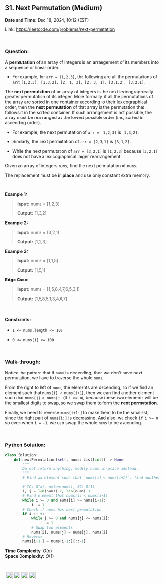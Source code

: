 ## 31. Next Permutation (Medium)
**Date and Time:** Dec 18, 2024, 10:12 (EST)

Link: https://leetcode.com/problems/next-permutation

<br>

### Question:
A **permutation** of an array of integers is an arrangement of its members into a sequence or linear order.

* For example, for `arr = [1,2,3]`, the following are all the permutations of `arr`: `[1,2,3], [1,3,2], [2, 1, 3], [2, 3, 1], [3,1,2], [3,2,1]`.

The **next permutation** of an array of integers is the next lexicographically greater permutation of its integer. More formally, if all the permutations of the array are sorted in one container according to their lexicographical order, then the **next permutation** of that array is the permutation that follows it in the sorted container. If such arrangement is not possible, the array must be rearranged as the lowest possible order (i.e., sorted in ascending order).

* For example, the next permutation of `arr = [1,2,3]` is `[1,3,2]`.

* Similarly, the next permutation of `arr = [2,3,1]` is `[3,1,2]`.

* While the next permutation of `arr = [3,2,1]` is `[1,2,3]` because `[3,2,1]` does not have a lexicographical larger rearrangement.

Given an array of integers `nums`, find the next permutation of `nums`.

The replacement must be **in place** and use only constant extra memory.

<br>

**Example 1:**
> **Input:** nums = [1,2,3]
> 
> **Output:** [1,3,2]

**Example 2:**
> **Input:** nums = [3,2,1]
> 
> **Output:** [1,2,3]

**Example 3:**
> **Input:** nums = [1,1,5]
> 
> **Output:** [1,5,1]

**Edge Case:**
> **Input:** nums = [1,5,8,4,7,6,5,3,1]
> 
> **Output:** [1,5,8,5,1,3,4,6,7]

<br>

#### Constraints:
* `1 <= nums.length <= 100`

* `0 <= nums[i] <= 100`

<br>

### Walk-through: 
Notice the pattern that if `nums` is decending, then we don't have next permutation, we have to traverse the whole `nums`.

From the right to left of `nums`, the elements are decending, so if we find an element such that `nums[i] < nums[i+1]`, then we can find another element such that `nums[j] > nums[i]` (if `i >= 0`), because these two elements will be the smallest digits to swap, so we swap them to form the **next permutation**.

Finally, we need to reverse `nums[i+1:]` to make them to be the smallest, since the right part of `nums[i:]` is decreasing. And also, we check `if i >= 0` so even when `i = -1`, we can swap the whole `nums` to be ascending.

<br>

### Python Solution:
```python
class Solution:
    def nextPermutation(self, nums: List[int]) -> None:
        """
        Do not return anything, modify nums in-place instead.
        """
        # Find an element such that `nums[i] < nums[i+1]`, find another element such that `nums[j] > nums[i]`, swap them, then reverse `nums[i+1:]`

        # TC: O(n), n=len(nums), SC: O(1)
        i, j = len(nums)-2, len(nums)-1
        # Find elememt that nums[i] < nums[i+1]
        while i >= 0 and nums[i] >= nums[i+1]:
            i -= 1
        # Check if nums has next permutation
        if i >= 0:
            while j >= 0 and nums[j] <= nums[i]:
                j -= 1
            # Swap two elements
            nums[i], nums[j] = nums[j], nums[i]
        # Reverse
        nums[i+1:] = nums[i+1:][::-1]
```
**Time Complexity:** $O(n)$ <br>
**Space Complexity:** $O(1)$

<br>

<img style="height:22px!important;margin-left:3px;vertical-align:text-bottom;" src="https://mirrors.creativecommons.org/presskit/icons/cc.svg?ref=chooser-v1" alt="CC BY-NC-SA" title="CC BY-NC-SA"><img style="height:22px!important;margin-left:3px;vertical-align:text-bottom;" src="https://mirrors.creativecommons.org/presskit/icons/by.svg?ref=chooser-v1" alt="BY: credit must be given to the creator" title="BY: credit must be given to the creator"><img style="height:22px!important;margin-left:3px;vertical-align:text-bottom;" src="https://mirrors.creativecommons.org/presskit/icons/nc.svg?ref=chooser-v1" alt="NC: Only noncommercial uses of the work are permitted" title="NC: Only noncommercial uses of the work are permitted"><img style="height:22px!important;margin-left:3px;vertical-align:text-bottom;" src="https://mirrors.creativecommons.org/presskit/icons/sa.svg?ref=chooser-v1" alt="SA: Adaptations must be shared under the same terms" title="SA: Adaptations must be shared under the same terms">